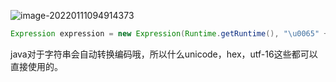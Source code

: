 ![image-20220111094914373](https://img.dem0dem0.top/images/image-20220111094914373.png)

```java
Expression expression = new Expression(Runtime.getRuntime(), "\u0065" + "\u0078" + "\u0065" + "\u0063", new Object[]{payload});
```

java对于字符串会自动转换编码哦，所以什么unicode，hex，utf-16这些都可以直接使用的。